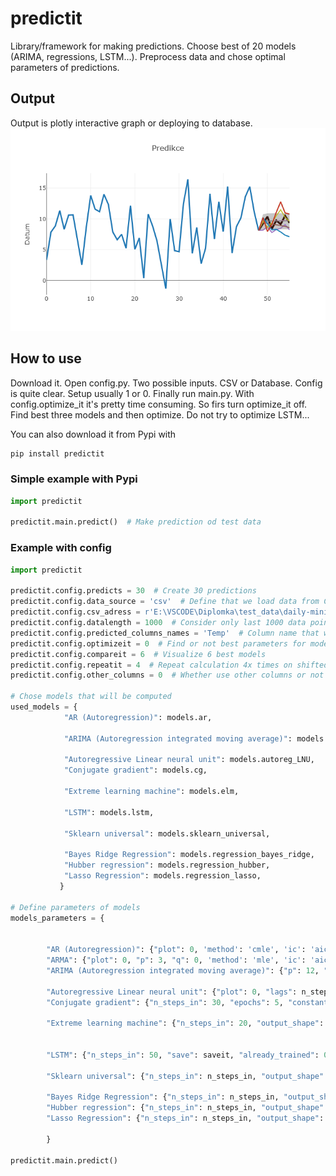 # predictit
Library/framework for making predictions. Choose best of 20 models (ARIMA, regressions, LSTM...). Preprocess data and chose optimal parameters of predictions.

## Output
Output is plotly interactive graph or deploying to database.
![Printscreen of output HTML graph](/output_example.png)

## How to use
Download it. Open config.py. Two possible inputs. CSV or Database. Config is quite clear. Setup usually 1 or 0. Finally run main.py. With config.optimize_it it's pretty time consuming. So firs turn optimize_it off. Find best three models and then optimize. Do not try to optimize LSTM...

You can also download it from Pypi with

```Python 
pip install predictit
```

### Simple example with Pypi
```Python
import predictit

predictit.main.predict()  # Make prediction od test data
```
### Example with config
```Python
import predictit

predictit.config.predicts = 30  # Create 30 predictions
predictit.config.data_source = 'csv'  # Define that we load data from CSV
predictit.config.csv_adress = r'E:\VSCODE\Diplomka\test_data\daily-minimum-temperatures.csv'  # Load CSV file with data
predictit.config.datalength = 1000  # Consider only last 1000 data points  
predictit.config.predicted_columns_names = 'Temp'  # Column name that we want to predict
predictit.config.optimizeit = 0  # Find or not best parameters for models
predictit.config.compareit = 6  # Visualize 6 best models
predictit.config.repeatit = 4  # Repeat calculation 4x times on shifted data to reduce chance
predictit.config.other_columns = 0  # Whether use other columns or not

# Chose models that will be computed
used_models = {
            "AR (Autoregression)": models.ar,

            "ARIMA (Autoregression integrated moving average)": models.arima,

            "Autoregressive Linear neural unit": models.autoreg_LNU,
            "Conjugate gradient": models.cg,

            "Extreme learning machine": models.elm,

            "LSTM": models.lstm,

            "Sklearn universal": models.sklearn_universal,

            "Bayes Ridge Regression": models.regression_bayes_ridge,
            "Hubber regression": models.regression_hubber,
            "Lasso Regression": models.regression_lasso,
           }
           
# Define parameters of models
models_parameters = {


        "AR (Autoregression)": {"plot": 0, 'method': 'cmle', 'ic': 'aic', 'trend': 'nc', 'solver': 'lbfgs'},
        "ARMA": {"plot": 0, "p": 3, "q": 0, 'method': 'mle', 'ic': 'aic', 'trend': 'nc', 'solver': 'lbfgs', 'forecast_type': 'in_sample'},
        "ARIMA (Autoregression integrated moving average)": {"p": 12, "d": 0, "q": 1, "plot": 0, 'method': 'css', 'ic': 'aic', 'trend': 'nc', 'solver': 'nm', 'forecast_type': 'out_of_sample'},

        "Autoregressive Linear neural unit": {"plot": 0, "lags": n_steps_in, "mi": 1, "minormit": 0, "tlumenimi": 1},
        "Conjugate gradient": {"n_steps_in": 30, "epochs": 5, "constant": 1, "other_columns_lenght": None, "constant": None},

        "Extreme learning machine": {"n_steps_in": 20, "output_shape": 'one_step', "other_columns_lenght": None, "constant": None, "n_hidden": 20, "alpha": 0.3, "rbf_width": 0, "activation_func": 'selu'},


        "LSTM": {"n_steps_in": 50, "save": saveit, "already_trained": 0, "epochs": 70, "units":50, "optimizer":'adam', "loss":'mse', "verbose": 1, "activation": 'relu', "timedistributed": 0, "metrics": ['mape']},

        "Sklearn universal": {"n_steps_in": n_steps_in, "output_shape": "one_step", "model": models.default_regressor, "constant": None},

        "Bayes Ridge Regression": {"n_steps_in": n_steps_in, "output_shape": output_shape, "other_columns_lenght": None, "constant": None, "alpha_1": 1.e-6, "alpha_2": 1.e-6, "lambda_1": 1.e-6, "lambda_2": 1.e-6},
        "Hubber regression": {"n_steps_in": n_steps_in, "output_shape": output_shape, "other_columns_lenght": None, "constant": None, "epsilon": 1.35, "alpha": 0.0001},
        "Lasso Regression": {"n_steps_in": n_steps_in, "output_shape": output_shape, "other_columns_lenght": None, "constant": None, "alpha": 0.6}
        
        }
        
predictit.main.predict()
```
